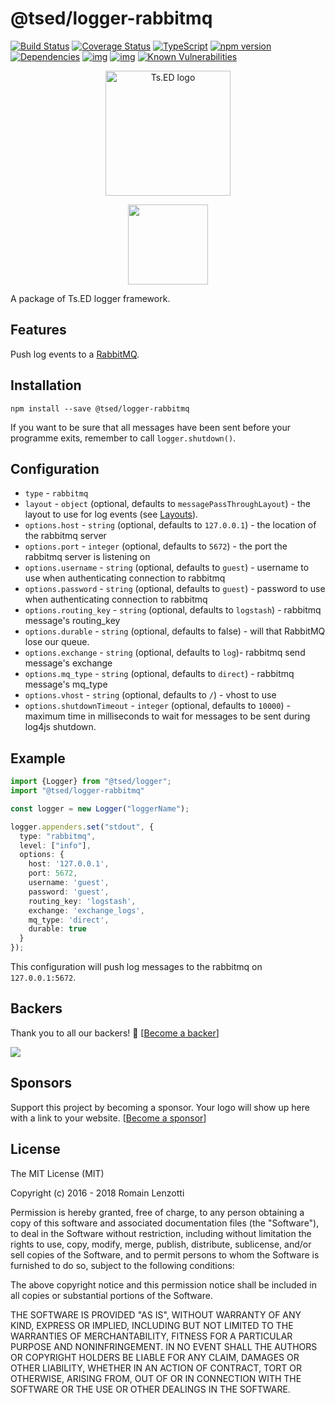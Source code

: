 # @tsed/logger-rabbitmq

[![Build Status](https://travis-ci.org/tsedio/logger.svg?branch=master)](https://travis-ci.org/tsedio/logger)
[![Coverage Status](https://coveralls.io/repos/github/tsedio/logger/badge.svg?branch=master)](https://coveralls.io/github/tsedio/logger?branch=master)
[![TypeScript](https://badges.frapsoft.com/typescript/love/typescript.svg?v=100)](https://github.com/ellerbrock/typescript-badges/)
[![npm version](https://badge.fury.io/js/%40tsed%2Flogger.svg)](https://badge.fury.io/js/%40tsed%2Flogger)
[![Dependencies](https://david-dm.org/tsedio/logger.svg)](https://david-dm.org/tsedio/logger#info=dependencies)
[![img](https://david-dm.org/tsedio/logger/dev-status.svg)](https://david-dm.org/tsedio/logger/#info=devDependencies)
[![img](https://david-dm.org/tsedio/logger/peer-status.svg)](https://david-dm.org/tsedio/logger/#info=peerDependenciess)
[![Known Vulnerabilities](https://snyk.io/test/github/tsedio/logger/badge.svg)](https://snyk.io/test/github/tsedio/ts-express-decorators)

<p style="text-align: center" align="center">
 <a href="https://tsed.io" target="_blank"><img src="https://tsed.io/tsed-og.png" width="200" alt="Ts.ED logo"/></a>
</p>

<div align="center">
<a href="http://www.passportjs.org/">
<img src="https://blog.datalust.co/content/images/2018/09/Seq-380px-1.png" height="128">
</a>
</div>

A package of Ts.ED logger framework. 

## Features

Push log events to a [RabbitMQ](https://www.rabbitmq.com/).

## Installation

```
npm install --save @tsed/logger-rabbitmq
```

If you want to be sure that all messages have been sent before your programme exits, remember to call `logger.shutdown()`.

## Configuration

* `type` - `rabbitmq`
* `layout` - `object` (optional, defaults to `messagePassThroughLayout`) - the layout to use for log events (see [Layouts](https://logger.tsed.io/layouts)).
* `options.host` - `string` (optional, defaults to `127.0.0.1`) - the location of the rabbitmq server
* `options.port` - `integer` (optional, defaults to `5672`) - the port the rabbitmq server is listening on
* `options.username` - `string` (optional, defaults to `guest`) - username to use when authenticating connection to rabbitmq
* `options.password` - `string` (optional, defaults to `guest`) - password to use when authenticating connection to rabbitmq
* `options.routing_key` - `string` (optional, defaults to `logstash`) - rabbitmq message's routing_key
* `options.durable` - `string` (optional, defaults to false) - will that RabbitMQ lose our queue.
* `options.exchange` - `string` (optional, defaults to `log`)- rabbitmq send message's exchange
* `options.mq_type` - `string` (optional, defaults to `direct`) - rabbitmq message's mq_type
* `options.vhost` - `string` (optional, defaults to `/`) - vhost to use
* `options.shutdownTimeout` - `integer` (optional, defaults to `10000`) - maximum time in milliseconds to wait for messages to be sent during log4js shutdown.

## Example

```typescript
import {Logger} from "@tsed/logger";
import "@tsed/logger-rabbitmq"

const logger = new Logger("loggerName");

logger.appenders.set("stdout", {
  type: "rabbitmq",
  level: ["info"],
  options: {
    host: '127.0.0.1',
    port: 5672,
    username: 'guest',
    password: 'guest',
    routing_key: 'logstash',
    exchange: 'exchange_logs',
    mq_type: 'direct',
    durable: true
  }
});
```

This configuration will push log messages to the rabbitmq on `127.0.0.1:5672`.

## Backers

Thank you to all our backers! 🙏 [[Become a backer](https://opencollective.com/tsed#backer)]

<a href="https://opencollective.com/tsed#backers" target="_blank"><img src="https://opencollective.com/tsed/tiers/backer.svg?width=890"></a>


## Sponsors

Support this project by becoming a sponsor. Your logo will show up here with a link to your website. [[Become a sponsor](https://opencollective.com/tsed#sponsor)]

## License

The MIT License (MIT)

Copyright (c) 2016 - 2018 Romain Lenzotti

Permission is hereby granted, free of charge, to any person obtaining a copy of this software and associated documentation files (the "Software"), to deal in the Software without restriction, including without limitation the rights to use, copy, modify, merge, publish, distribute, sublicense, and/or sell copies of the Software, and to permit persons to whom the Software is furnished to do so, subject to the following conditions:

The above copyright notice and this permission notice shall be included in all copies or substantial portions of the Software.

THE SOFTWARE IS PROVIDED "AS IS", WITHOUT WARRANTY OF ANY KIND, EXPRESS OR IMPLIED, INCLUDING BUT NOT LIMITED TO THE WARRANTIES OF MERCHANTABILITY, FITNESS FOR A PARTICULAR PURPOSE AND NONINFRINGEMENT. IN NO EVENT SHALL THE AUTHORS OR COPYRIGHT HOLDERS BE LIABLE FOR ANY CLAIM, DAMAGES OR OTHER LIABILITY, WHETHER IN AN ACTION OF CONTRACT, TORT OR OTHERWISE, ARISING FROM, OUT OF OR IN CONNECTION WITH THE SOFTWARE OR THE USE OR OTHER DEALINGS IN THE SOFTWARE.
